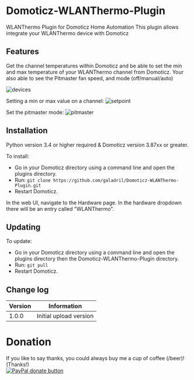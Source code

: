 
# Domoticz-WLANThermo-Plugin

WLANThermo Plugin for Domoticz Home Automation
This plugin allows integrate your WLANThermo device with Domoticz 


## Features

Get the channel temperatures within Domoticz and be able to set the min and max temperature of your WLANThermo channel from Domoticz.
Your also able to see the Pitmaster fan speed, and mode (off/manual/auto)

![devices](https://user-images.githubusercontent.com/14561640/90876028-46c8e700-e3a2-11ea-8bcb-40f90ff946f1.png)

Setting a min or max value on a channel:
![setpoint](https://user-images.githubusercontent.com/14561640/90861102-820beb80-e38b-11ea-9784-d81cbea52e01.png)

Set the pitmaster mode: 
![pitmaster](https://user-images.githubusercontent.com/14561640/90875997-3add2500-e3a2-11ea-9a8a-633bfb54e5d7.png)



## Installation

Python version 3.4 or higher required & Domoticz version 3.87xx or greater.

To install:
* Go in your Domoticz directory using a command line and open the plugins directory.
* Run: ```git clone https://github.com/galadril/Domoticz-WLANThermo-Plugin.git```
* Restart Domoticz.

In the web UI, navigate to the Hardware page.  In the hardware dropdown there will be an entry called "WLANThermo".


## Updating

To update:
* Go in your Domoticz directory using a command line and open the plugins directory then the Domoticz-WLANThermo-Plugin directory.
* Run: ```git pull```
* Restart Domoticz.


## Change log

| Version | Information |
| ----- | ---------- |
| 1.0.0 | Initial upload version |


# Donation

If you like to say thanks, you could always buy me a cup of coffee (/beer)!   
(Thanks!)  
[![PayPal donate button](https://img.shields.io/badge/paypal-donate-yellow.svg)](https://www.paypal.me/markheinis)
